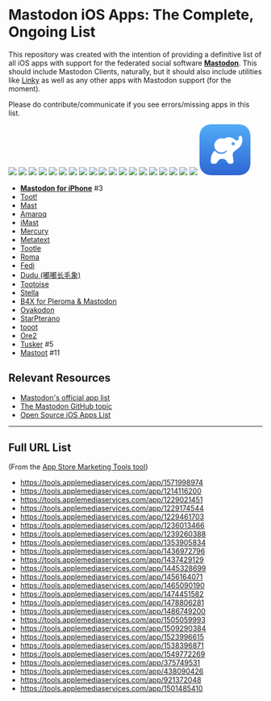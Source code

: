 # Mastodon iOS Apps: The Complete, Ongoing List

This repository was created with the intention of providing a definitive list of all iOS apps with support for the federated social software [**Mastodon**](https://github.com/tootsuite/mastodon). This should include Mastodon Clients, naturally, but it should also include utilities like [Linky](https://apps.apple.com/us/app/linky-for-twitter-and-mastodon/id438090426) as well as any other apps with Mastodon support (for the moment). 

Please do contribute/communicate if you see errors/missing apps in this list.

<img src="https://github.com/extratone/mastodon-ios-apps/raw/main/icons/mastodon-for-iphone.png" width="20%"></img> <img src="https://user-images.githubusercontent.com/43663476/124846816-3dffe600-df5f-11eb-83a3-2238da8b0423.png" width="20%"></img> <img src="https://user-images.githubusercontent.com/43663476/124846819-3f311300-df5f-11eb-8a7e-88ca064104d3.png" width="20%"></img> <img src="https://user-images.githubusercontent.com/43663476/124846822-3f311300-df5f-11eb-890e-0e7d968e2e6f.png" width="20%"></img> <img src="https://user-images.githubusercontent.com/43663476/124846823-3fc9a980-df5f-11eb-8a93-41e794919db7.png" width="20%"></img> <img src="https://user-images.githubusercontent.com/43663476/124846827-40624000-df5f-11eb-8e0d-7cd17cbb619b.png" width="20%"></img> <img src="https://user-images.githubusercontent.com/43663476/124846829-40fad680-df5f-11eb-9e56-41cff7deded6.png" width="20%"></img> <img src="https://user-images.githubusercontent.com/43663476/124846831-40fad680-df5f-11eb-81a2-9dc7a3dd5040.png" width="20%"></img> <img src="https://user-images.githubusercontent.com/43663476/124846834-41936d00-df5f-11eb-9846-8e18091d7960.png" width="20%"></img> <img src="https://user-images.githubusercontent.com/43663476/124846835-41936d00-df5f-11eb-9214-6cdaefbbd1a3.png" width="20%"></img> <img src="https://user-images.githubusercontent.com/43663476/124846838-422c0380-df5f-11eb-8169-67bc4c207b3a.png" width="20%"></img> <img src="https://user-images.githubusercontent.com/43663476/124846839-42c49a00-df5f-11eb-8a8f-c0d022c60c52.png" width="20%"></img> <img src="https://user-images.githubusercontent.com/43663476/124846841-42c49a00-df5f-11eb-9393-e28766571a13.png" width="20%"></img> <img src="https://user-images.githubusercontent.com/43663476/124846844-435d3080-df5f-11eb-898d-7469196b4747.png" width="20%"></img> <img src="https://user-images.githubusercontent.com/43663476/124846845-435d3080-df5f-11eb-8423-d22bde397201.png" width="20%"></img> <img src="https://user-images.githubusercontent.com/43663476/124846846-43f5c700-df5f-11eb-8beb-5efc8f9336dc.png" width="20%"></img> <img src="https://user-images.githubusercontent.com/43663476/124846848-448e5d80-df5f-11eb-8e49-48021f1ab22b.png" width="20%"></img> <img src="https://user-images.githubusercontent.com/43663476/124846849-448e5d80-df5f-11eb-9a5b-8244e5281d87.png" width="20%"></img> <img src="https://user-images.githubusercontent.com/43663476/124846850-448e5d80-df5f-11eb-8b26-b21a48272ecc.png" width="20%"></img> <img src="icons/mastoot.png" width="20%">

* [**Mastodon for iPhone**](https://apps.apple.com/us/app/mastodon-for-iphone/id1571998974) #3
* [Toot!](https://itunes.apple.com/app/toot/id1229021451)
* [Mast](https://apps.apple.com/us/app/mast-for-mastodon/id1437429129)
* [Amaroq](https://itunes.apple.com/us/app/amarok-for-mastodon/id1214116200)
* [iMast](https://apps.apple.com/us/app/imast/id1229461703)
* [Mercury](https://apps.apple.com/us/app/mercury-for-mastodon/id1486749200)
* [Metatext](https://apps.apple.com/us/app/metatext/id1523996615)
* [Tootle](https://apps.apple.com/us/app/tootle-for-mastodon/id1236013466)
* [Roma](https://apps.apple.com/us/app/roma-for-pleroma-and-mastodon/id1445328699)
* [Fedi](https://apps.apple.com/us/app/id1478806281)
* [Dudu (嘟嘟长毛象)](https://apps.apple.com/us/app/%E5%98%9F%E5%98%9F%E9%95%BF%E6%AF%9B%E8%B1%A1/id1531987827)
* [Tootoise](https://apps.apple.com/us/app/tootoise/id1465090190)
* [Stella](https://apps.apple.com/us/app/stella/id921372048)
* [B4X for Pleroma & Mastodon](https://apps.apple.com/us/app/b4x-for-pleroma-mastodon/id1538396871)
* [Oyakodon](https://apps.apple.com/us/app/oyakodon-for-mastodon/id1229174544)
* [StarPterano](https://apps.apple.com/us/app/starpterano/id1436972796)
* [tooot](https://apps.apple.com/us/app/tooot/id1549772269)
* [Ore2](https://apps.apple.com/us/app/ore2-for-twitter-mastodon/id1107176601)
* [Tusker](https://testflight.apple.com/join/wtB7HYvG) #5
* [Mastoot](https://apps.apple.com/us/app/mastoot/id1501485410) #11 

## Relevant Resources

* [Mastodon's official app list](https://joinmastodon.org/apps)
* [The Mastodon GitHub topic](https://github.com/topics/mastodon)
* [Open Source iOS Apps List](https://github.com/dkhamsing/open-source-ios-apps)

---

## Full URL List

(From the [App Store Marketing Tools tool](https://tools.applemediaservices.com/app-store/))
* https://tools.applemediaservices.com/app/1571998974
* https://tools.applemediaservices.com/app/1214116200
* https://tools.applemediaservices.com/app/1229021451
* https://tools.applemediaservices.com/app/1229174544
* https://tools.applemediaservices.com/app/1229461703
* https://tools.applemediaservices.com/app/1236013466
* https://tools.applemediaservices.com/app/1239260388
* https://tools.applemediaservices.com/app/1353905834
* https://tools.applemediaservices.com/app/1436972796
* https://tools.applemediaservices.com/app/1437429129
* https://tools.applemediaservices.com/app/1445328699
* https://tools.applemediaservices.com/app/1456164071
* https://tools.applemediaservices.com/app/1465090190
* https://tools.applemediaservices.com/app/1474451582
* https://tools.applemediaservices.com/app/1478806281
* https://tools.applemediaservices.com/app/1486749200
* https://tools.applemediaservices.com/app/1505059993
* https://tools.applemediaservices.com/app/1509290384
* https://tools.applemediaservices.com/app/1523996615
* https://tools.applemediaservices.com/app/1538396871
* https://tools.applemediaservices.com/app/1549772269
* https://tools.applemediaservices.com/app/375749531
* https://tools.applemediaservices.com/app/438090426
* https://tools.applemediaservices.com/app/921372048
* https://tools.applemediaservices.com/app/1501485410
